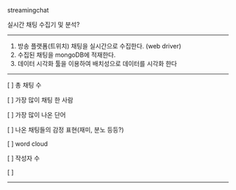 streamingchat


실시간 채팅 수집기 및 분석?

---

1. 방송 플랫폼(트위치) 채팅을 실시간으로 수집한다. (web driver)
2. 수집된 채팅을 mongoDB에 적재한다.
3. 데이터 시각화 툴을 이용하여 배치성으로 데이터를 시각화 한다



---

[ ] 총 채팅 수

[ ] 가장 많이 채팅 한 사람

[ ] 가장 많이 나온 단어

[ ] 나온 채팅들의 감정 표현(재미, 분노 등등?)

[ ] word cloud

[ ] 작성자 수

[ ] 


---

